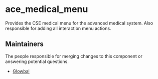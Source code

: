 ace_medical_menu
===============

Provides the CSE medical menu for the advanced medical system.
Also responsible for adding all interaction menu actions.


## Maintainers

The people responsible for merging changes to this component or answering potential questions.

- [Glowbal](https://github.com/Glowbal)
